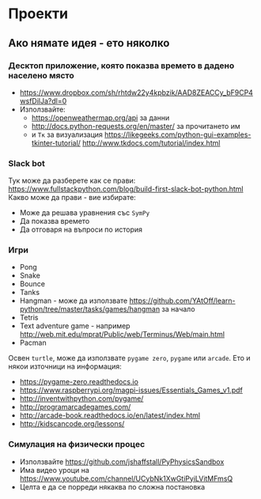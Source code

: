 # Проекти

## Ако нямате идея - ето няколко

### Десктоп приложение, която показва времето в дадено населено място
* https://www.dropbox.com/sh/rhtdw22y4kpbzik/AAD8ZEACCy_bF9CP4wsfDilJa?dl=0
* Използвайте:
    - https://openweathermap.org/api за данни
    - http://docs.python-requests.org/en/master/ за прочитането им
    - и `Тк` за визуализация https://likegeeks.com/python-gui-examples-tkinter-tutorial/ http://www.tkdocs.com/tutorial/index.html

### Slack bot
Тук може да разберете как се прави: https://www.fullstackpython.com/blog/build-first-slack-bot-python.html
Какво може да прави - вие избирате:
* Може да решава уравнения със `SymPy`
* Да показва времето
* Да отговаря на въпроси по история

### Игри
* Pong
* Snake
* Bounce
* Tanks
* Hangman - може да използвате
https://github.com/YAtOff/learn-python/tree/master/tasks/games/hangman за начало
* Tetris
* Text adventure game - например
http://web.mit.edu/mprat/Public/web/Terminus/Web/main.html
* Pacman

Освен `turtle`, може да използвате `pygame zero`, `pygame` или `arcade`. Ето и някои източници на информация:
* https://pygame-zero.readthedocs.io
* https://www.raspberrypi.org/magpi-issues/Essentials_Games_v1.pdf
* http://inventwithpython.com/pygame/
* http://programarcadegames.com/
* http://arcade-book.readthedocs.io/en/latest/index.html
* http://kidscancode.org/lessons/

### Симулация на физически процес
* Използвайте https://github.com/jshaffstall/PyPhysicsSandbox
* Има видео уроци на https://www.youtube.com/channel/UCybNk1XwGtiPyiLVitMFmsQ
* Целта е да се порреди някаква по сложна постановка
